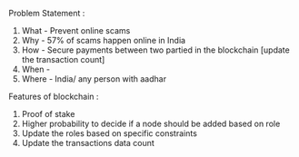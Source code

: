 Problem Statement  :
1) What - Prevent online scams
2) Why - 57% of scams happen online in India
3) How - Secure payments between two partied in the blockchain [update the transaction count]
4) When -
5) Where - India/ any person with aadhar

Features of blockchain :
1) Proof of stake
2) Higher probability to decide if a node should be added based on role 
3) Update the roles based on specific constraints
4) Update the transactions data count
